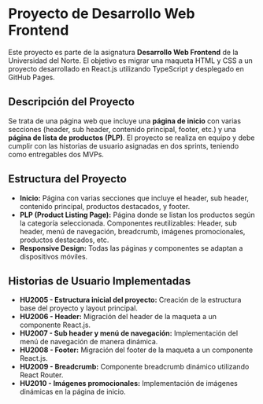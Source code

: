 # Proyecto de Desarrollo Web Frontend

Este proyecto es parte de la asignatura <b>Desarrollo Web Frontend</b> de la Universidad del Norte. El objetivo es migrar una maqueta HTML y CSS a un proyecto desarrollado en React.js utilizando TypeScript y desplegado en GitHub Pages.

## Descripción del Proyecto

Se trata de una página web que incluye una <b>página de inicio</b> con varias secciones (header, sub header, contenido principal, footer, etc.) y una <b>página de lista de productos (PLP)</b>. El proyecto se realiza en equipo y debe cumplir con las historias de usuario asignadas en dos sprints, teniendo como entregables dos MVPs.

## Estructura del Proyecto

- <b>Inicio:</b> Página con varias secciones que incluye el header, sub header, contenido principal, productos destacados, y footer.
- <b>PLP (Product Listing Page):</b> Página donde se listan los productos según la categoría seleccionada.
Componentes reutilizables: Header, sub header, menú de navegación, breadcrumb, imágenes promocionales, productos destacados, etc.
- <b>Responsive Design:</b> Todas las páginas y componentes se adaptan a dispositivos móviles.

## Historias de Usuario Implementadas

- <b>HU2005 - Estructura inicial del proyecto:</b> Creación de la estructura base del proyecto y layout principal.
- <b>HU2006 - Header:</b> Migración del header de la maqueta a un componente React.js.
- <b>HU2007 - Sub header y menú de navegación:</b> Implementación del menú de navegación de manera dinámica.
- <b>HU2008 - Footer:</b> Migración del footer de la maqueta a un componente React.js.
- <b>HU2009 - Breadcrumb:</b> Componente breadcrumb dinámico utilizando React Router.
- <b>HU2010 - Imágenes promocionales:</b> Implementación de imágenes dinámicas en la página de inicio.